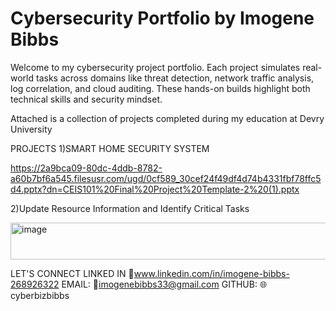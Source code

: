# Cybersecurity Portfolio by Imogene Bibbs
Welcome to my cybersecurity project portfolio. Each project simulates real-world tasks across domains like threat detection, network traffic analysis, log correlation, and cloud auditing. These hands-on builds highlight both technical skills and security mindset.

Attached is a collection of projects completed during my education at Devry University


PROJECTS
1)SMART HOME SECURITY SYSTEM

https://2a9bca09-80dc-4ddb-8782-a60b7bf6a545.filesusr.com/ugd/0cf589_30cef24f49df4d74b4331fbf78ffc5d4.pptx?dn=CEIS101%20Final%20Project%20Template-2%20(1).pptx




2)Update Resource Information and Identify Critical Tasks

<img width="680" height="59" alt="image" src="https://github.com/user-attachments/assets/4268fbf1-758b-4611-9da4-84bf972e7b94" />










LET'S CONNECT
LINKED IN 
💼www.linkedin.com/in/imogene-bibbs-268926322
EMAIL: 
📧imogenebibbs33@gmail.com
GITHUB: 
🌐cyberbizbibbs

